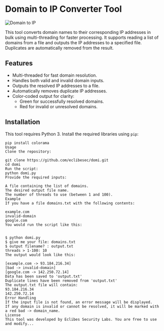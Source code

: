# Domain to IP Converter Tool

![Domain to IP](https://img.shields.io/badge/Developed_by-Eclibes_Security_Labs-brightgreen)

This tool converts domain names to their corresponding IP addresses in bulk using multi-threading for faster processing. It supports reading a list of domains from a file and outputs the IP addresses to a specified file. Duplicates are automatically removed from the result.

## Features
- Multi-threaded for fast domain resolution.
- Handles both valid and invalid domain inputs.
- Outputs the resolved IP addresses to a file.
- Automatically removes duplicate IP addresses.
- Color-coded output for clarity:
  - Green for successfully resolved domains.
  - Red for invalid or unresolved domains.
  
## Installation
This tool requires Python 3. Install the required libraries using `pip`:

```
pip install colorama
Usage
Clone the repository:

git clone https://github.com/eclibesec/domi.git
cd domi
Run the script:
python domi.py
Provide the required inputs:

A file containing the list of domains.
The desired output file name.
The number of threads to use (between 1 and 100).
Example
If you have a file domains.txt with the following contents:

example.com
invalid-domain
google.com
You would run the script like this:


$ python domi.py
$ give me your file: domains.txt
$ output filename? : output.txt
threads > 1-100: 10
The output would look like this:

[example.com -> 93.184.216.34]
[bad -> invalid-domain]
[google.com -> 142.250.72.14]
Data has been saved to 'output.txt'
Duplicate lines have been removed from 'output.txt'
The output.txt file will contain:
93.184.216.34
142.250.72.14
Error Handling
If the input file is not found, an error message will be displayed.
If any domain is invalid or cannot be resolved, it will be marked with a red bad -> domain_name.
License
This tool was developed by Eclibes Security Labs. You are free to use and modify...
